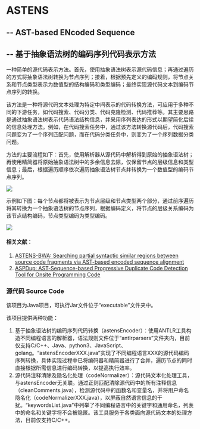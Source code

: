 # ASTENS

## 	-- AST-based ENcoded Sequence

## 	-- 基于抽象语法树的编码序列代码表示方法

​		一种简单的源代码表示方法。首先，使用抽象语法树表示源代码信息；再通过遍历的方式将抽象语法树转换为节点序列；接着，根据预先定义的编码规则，将节点关系和节点类型表示为数值型的结构编码和类型编码；最终实现源代码文本到编码节点序列的转换。

​		该方法是一种将源代码文本处理为特定中间表示的代码转换方法，可应用于多种不同的下游任务，如代码搜索、代码分类、代码克隆检测、代码推荐等。其主要思路是通过抽象语法树表示代码语法结构信息，并采用序列表达的形式以期望简化后续的信息处理方法。例如，在代码搜索任务中，通过该方法转换源代码后，代码搜索问题变为了一个序列匹配问题，而在代码分类任务中，则变为了一个序列数据分类问题。

​		方法的主要流程如下：首先，使用解析器从源代码中解析得到原始的抽象语法树；再使用精简器将原始抽象语法树中的多余信息去除，仅保留节点的层级信息和类型信息；最后，根据遍历顺序依次遍历抽象语法树节点并转换为一个数值型的编码节点序列。

![](/Users/yys/Library/CloudStorage/OneDrive-个人/Documents/Ph.D/Papers/学位论文/figures/代码表示/ASTENS.svg)

​		示例如下图：每个节点都将被表示为节点层级和节点类型两个部分，通过前序遍历将其转换为一个抽象语法树的节点序列，根据编码定义，将节点的层级关系编码为该节点结构编码，节点类型编码为类型编码。

![](/Users/yys/Library/CloudStorage/OneDrive-个人/Documents/Ph.D/Papers/学位论文/figures/代码表示/ASTENS-example.svg)

#### 相关文献：

1. [ASTENS-BWA: Searching partial syntactic similar regions between source code fragments via AST-based encoded sequence alignment](https://www.sciencedirect.com/science/article/abs/pii/S0167642322000727)
2. [ASPDup: AST-Sequence-based Progressive Duplicate Code Detection Tool for Onsite Programming Code](https://dl.acm.org/doi/10.1145/3457913.3457938)

### 源代码 Source Code

该项目为Java项目，可执行Jar文件位于“executable”文件夹中。

该项目提供两种功能：

1. 基于抽象语法树的编码序列代码转换（astensEncoder）：使用ANTLR工具构造不同编程语言的解析器，语法规则文件位于“antlrparsers”文件夹内，目前仅支持C/C++、Java、python3、JavaScript、golang。“astensEncoderXXX.java”实现了不同编程语言XXX的源代码编码序列转换，具体实现过程中已将编码器和精简器进行了合并，遍历节点的同时直接根据所需信息进行编码转换，以提高执行效率。
2. 源代码注释清除及隐名化处理（codeNormalizer）：源代码文本化处理工具，与astensEncoder无关联。通过正则匹配清除源代码中的所有注释信息（cleanComments.java），检测源代码中的函数名和变量名，并将用户命名隐名化（codeNormalizerXXX.java），以屏蔽自然语言信息的干扰。“keywordsList.java”中列举了不同编程语言中的关键字和通用命名，列表中的命名和关键字将不会被隐匿。该工具服务于各类面向源代码文本的处理方法，目前仅支持C/C++。
